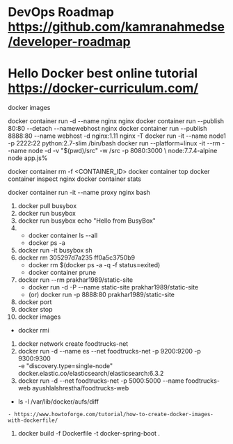 # DevOps Roadmap https://github.com/kamranahmedse/developer-roadmap
# Hello Docker best online tutorial https://docker-curriculum.com/

docker images

docker container run -d --name nginx nginx
docker container run --publish 80:80 --detach --namewebhost nginx
docker container run --publish 8888:80 --name webhost -d nginx:1.11 nginx -T
docker run -it --name node1 -p 2222:22 python:2.7-slim /bin/bash
docker run --platform=linux -it --rm --name node -d -v "$(pwd)/src" -w /src -p 8080:3000 \                   node:7.7.4-alpine node app.js%

docker container rm -f <CONTAINER_ID>
docker container top
docker container inspect nginx
docker container stats

<!-- run ssh and commands from inside a container -->
docker container run -it --name proxy nginx bash


<!-- Hello Docker: Exercise -->
1. docker pull busybox
2. docker run busybox
3. docker run busybox echo "Hello from BusyBox"
4. - docker container ls --all
   - docker ps -a
6. docker run -it busybox sh
7. docker rm 305297d7a235 ff0a5c3750b9
   - docker rm $(docker ps -a -q -f status=exited)
   - docker container prune
8. docker run --rm prakhar1989/static-site <!-- Download and run docker image from docker hub -->
   - docker run -d -P --name static-site prakhar1989/static-site
   - (or) docker run -p 8888:80 prakhar1989/static-site
9. docker port <container name>
10. docker stop <container name>
11. docker images
   - docker rmi <image id>

   <!-- you can create a network for a container -->
1. docker network create foodtrucks-net
2. docker run -d --name es --net foodtrucks-net -p 9200:9200 -p 9300:9300 \
        -e "discovery.type=single-node" docker.elastic.co/elasticsearch/elasticsearch:6.3.2
3. docker run -d --net foodtrucks-net -p 5000:5000 --name foodtrucks-web ayushlalshrestha/foodtrucks-web

<!-- see the contents of the file system of the docker containers at -->
- ls -l /var/lib/docker/aufs/diff

<!-- See how a Dockerfile should be made -->
    - https://www.howtoforge.com/tutorial/how-to-create-docker-images-with-dockerfile/
    

<!-- Docker build -->
1. docker build -f Dockerfile -t docker-spring-boot .